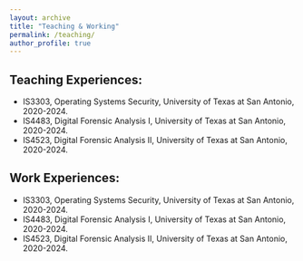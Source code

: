 ```yaml
---
layout: archive
title: "Teaching & Working"
permalink: /teaching/
author_profile: true
---
```



Teaching Experiences:
------
- IS3303, Operating Systems Security, University of Texas at San Antonio, 2020-2024.  
- IS4483, Digital Forensic Analysis I, University of Texas at San Antonio, 2020-2024.  
- IS4523, Digital Forensic Analysis II, University of Texas at San Antonio, 2020-2024.  



Work Experiences:
------
- IS3303, Operating Systems Security, University of Texas at San Antonio, 2020-2024.  
- IS4483, Digital Forensic Analysis I, University of Texas at San Antonio, 2020-2024.  
- IS4523, Digital Forensic Analysis II, University of Texas at San Antonio, 2020-2024.  